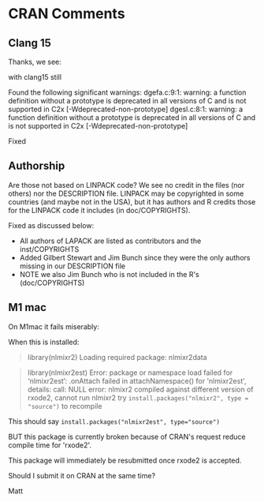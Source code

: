 # CRAN Comments

## Clang 15
Thanks, we see:

with clang15 still


Found the following significant warnings:
   dgefa.c:9:1: warning: a function definition without a prototype is
deprecated in all versions of C and is not supported in C2x
[-Wdeprecated-non-prototype]
   dgesl.c:8:1: warning: a function definition without a prototype is
deprecated in all versions of C and is not supported in C2x
[-Wdeprecated-non-prototype]

Fixed

## Authorship

Are those not based on LINPACK code?  We see no credit in the files (nor
others) nor the DESCRIPTION file.  LINPACK may be copyrighted in some
countries (and maybe not in the USA), but it has authors and R credits
those for the LINPACK code it includes (in doc/COPYRIGHTS).

Fixed as discussed below:

- All authors of LAPACK are listed as contributors and the inst/COPYRIGHTS
- Added Gilbert Stewart and Jim Bunch since they were the only authors
  missing in our DESCRIPTION file
- NOTE we also Jim Bunch who is not included in the R's (doc/COPYRIGHTS)

## M1 mac

On M1mac it fails miserably:

When this is installed:

 > library(nlmixr2)
Loading required package: nlmixr2data

 > library(nlmixr2est)
Error: package or namespace load failed for ‘nlmixr2est’:
  .onAttach failed in attachNamespace() for 'nlmixr2est', details:
   call: NULL
   error: nlmixr2 compiled against different version of rxode2, cannot
run nlmixr2
try `install.packages("nlmixr2", type = "source")` to recompile

This should say `install.packages("nlmixr2est", type="source")`

BUT this package is currently broken because of CRAN's request reduce
compile time for 'rxode2'.

This package will immediately be resubmitted once rxode2 is accepted.

Should I submit it on CRAN at the same time?

Matt

